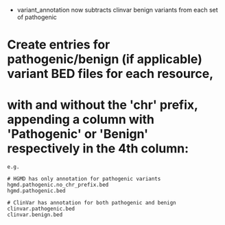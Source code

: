 - variant_annotation now subtracts clinvar benign variants from each set of pathogenic


# Create entries for pathogenic/benign (if applicable) variant BED files for each resource, 
# with and without the 'chr' prefix, appending a column with 'Pathogenic' or 'Benign' respectively in the 4th column:

```
e.g.

# HGMD has only annotation for pathogenic variants
hgmd.pathogenic.no_chr_prefix.bed
hgmd.pathogenic.bed

# ClinVar has annotation for both pathogenic and benign
clinvar.pathogenic.bed
clinvar.benign.bed
```
